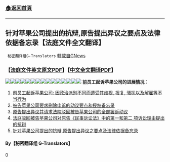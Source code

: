 ###  [:house:返回首頁](https://github.com/ourhimalayas/txt)
---

## 针对苹果公司提出的抗辩,原告提出异议之要点及法律依据备忘录【法庭文件全文翻译】
` 秘密翻译组G-Translators` [轉載自GNews](https://gnews.org/zh-hans/658360/)

### 【[法庭文件英文原文PDF](https://gnews-media-offload.s3.amazonaws.com/wp-content/uploads/2020/12/17021920/%E3%80%90EN%E3%80%914-29-Pham-v.-Apple_Plaintiff-Opp-MTD-1.pdf)】【[中文全文翻译PDF](https://gnews-media-offload.s3.amazonaws.com/wp-content/uploads/2020/12/17022004/%E3%80%90CN%E3%80%91Tracy-Pham-v.-Apple_Plaintiff-Opp-MTD-1.pdf)】
![]()![](https://gnews-media-offload.s3.amazonaws.com/wp-content/uploads/2020/12/17030905/Tracy-Pham-v.-Apple_Plaintiff-Opp-MTD-1_00.png)![]()![](https://gnews-media-offload.s3.amazonaws.com/wp-content/uploads/2020/12/17030910/Tracy-Pham-v.-Apple_Plaintiff-Opp-MTD-1_01.png)![]()![](https://gnews-media-offload.s3.amazonaws.com/wp-content/uploads/2020/12/17030912/Tracy-Pham-v.-Apple_Plaintiff-Opp-MTD-1_02.png)![]()![](https://gnews-media-offload.s3.amazonaws.com/wp-content/uploads/2020/12/17030916/Tracy-Pham-v.-Apple_Plaintiff-Opp-MTD-1_03.png)![]()![](https://gnews-media-offload.s3.amazonaws.com/wp-content/uploads/2020/12/17030919/Tracy-Pham-v.-Apple_Plaintiff-Opp-MTD-1_04.png)![]()![](https://gnews-media-offload.s3.amazonaws.com/wp-content/uploads/2020/12/17030923/Tracy-Pham-v.-Apple_Plaintiff-Opp-MTD-1_05.png)![]()![](https://gnews-media-offload.s3.amazonaws.com/wp-content/uploads/2020/12/17030927/Tracy-Pham-v.-Apple_Plaintiff-Opp-MTD-1_06.png)![]()![](https://gnews-media-offload.s3.amazonaws.com/wp-content/uploads/2020/12/17030947/Tracy-Pham-v.-Apple_Plaintiff-Opp-MTD-1_07.png)![]()![](https://gnews-media-offload.s3.amazonaws.com/wp-content/uploads/2020/12/17030950/Tracy-Pham-v.-Apple_Plaintiff-Opp-MTD-1_08.png)![]()![](https://gnews-media-offload.s3.amazonaws.com/wp-content/uploads/2020/12/17030956/Tracy-Pham-v.-Apple_Plaintiff-Opp-MTD-1_09.png)![]()![](https://gnews-media-offload.s3.amazonaws.com/wp-content/uploads/2020/12/17030957/Tracy-Pham-v.-Apple_Plaintiff-Opp-MTD-1_10.png)![]()![](https://gnews-media-offload.s3.amazonaws.com/wp-content/uploads/2020/12/17031002/Tracy-Pham-v.-Apple_Plaintiff-Opp-MTD-1_11.png)![]()![](https://gnews-media-offload.s3.amazonaws.com/wp-content/uploads/2020/12/17031004/Tracy-Pham-v.-Apple_Plaintiff-Opp-MTD-1_12.png)![]()![](https://gnews-media-offload.s3.amazonaws.com/wp-content/uploads/2020/12/17031016/Tracy-Pham-v.-Apple_Plaintiff-Opp-MTD-1_14.png)![]()![](https://gnews-media-offload.s3.amazonaws.com/wp-content/uploads/2020/12/17031018/Tracy-Pham-v.-Apple_Plaintiff-Opp-MTD-1_15.png)
**前员工起诉苹果公司的进展情况：**

1. [前员工起诉苹果公司: 因政治派别不同而遭受其歧视, 报复, 骚扰以及解雇等不当行为](https://gnews.org/zh-hans/646660/)
2. [被告苹果公司要求删除申诉的动议要点和授权备忘录](https://gnews.org/zh-hans/646888/)
3. [原告提出异议并请求法院驳回被告苹果公司的全部罢诉动议](https://gnews.org/zh-hans/646967/)
4. [法庭驳回被告苹果公司对原告《民事诉讼法》中的第一和第二 项诉讼理由提出的抗辩](https://gnews.org/zh-hans/647110/)
5. [针对苹果公司提出的抗辩,原告提出异议之要点及法律依据备忘录](https://gnews.org/zh-hans/658360/)


#### **By【秘密翻译组 G-Translators】**

0
